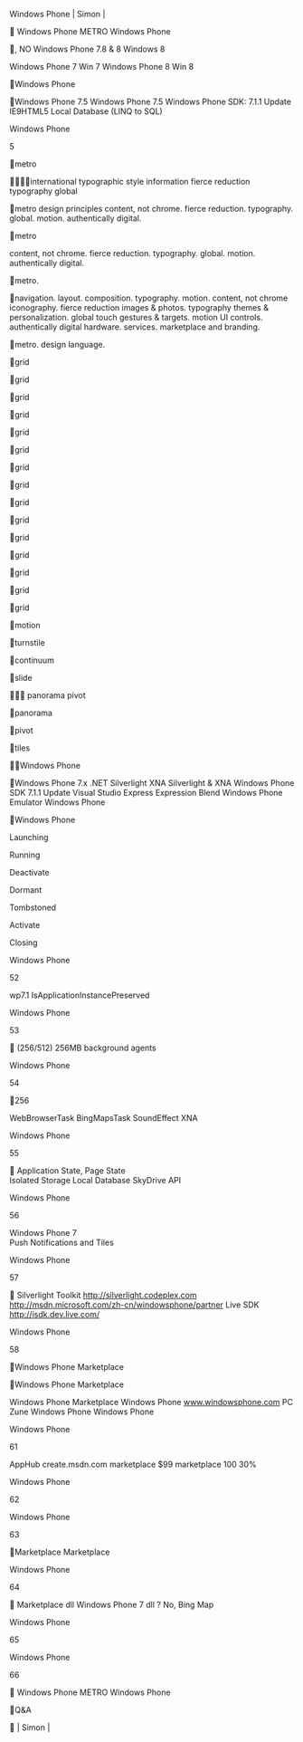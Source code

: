  Windows Phone 
 | Simon
 | 


Windows Phone   METRO   Windows Phone 

, NO
Windows Phone 7.8 & 8 Windows 8

 Windows Phone 7  Win 7  Windows Phone 8  Win 8

Windows Phone


Windows Phone 7.5
 Windows Phone 7.5  Windows Phone SDK: 7.1.1 Update
   IE9HTML5
  Local Database (LINQ to SQL) 

Windows Phone

5

metro


international typographic style
information fierce reduction typography global

metro design principles
content, not chrome. fierce reduction. typography. global. motion. authentically digital.

metro 

    


content, not chrome. fierce reduction. typography. global. motion. authentically digital.

metro.

navigation. layout. composition. typography. motion.
content, not chrome iconography. fierce reduction images & photos. typography themes & personalization. global touch gestures & targets. motion UI controls.
authentically digital hardware.
services. marketplace and branding.

metro. design language.

grid

grid

grid

grid

grid

grid

grid

grid

grid

grid

grid

grid

grid

grid

grid

motion 

turnstile 


continuum 


slide 





 panorama  pivot

panorama

pivot

tiles 

Windows Phone


Windows Phone 7.x 
  .NET   Silverlight  XNA  Silverlight & XNA
 Windows Phone SDK 7.1.1 Update  Visual Studio Express  Expression Blend  Windows Phone Emulator
Windows Phone

Windows Phone 

 Launching

 Running

 Deactivate

 Dormant

 Tombstoned

 Activate

 Closing

Windows Phone

52



wp7.1  IsApplicationInstancePreserved 

Windows Phone

53

 (256/512)
  256MB  background agents

Windows Phone

54

256

  WebBrowserTask <WebBrowser />   BingMapsTask <Map />        SoundEffect  XNA  

Windows Phone

55


 Application State, Page State  
 Isolated Storage  Local Database  SkyDrive API

Windows Phone

56



   Windows Phone 7      
     Push Notifications and Tiles

Windows Phone

57


 Silverlight Toolkit http://silverlight.codeplex.com
  http://msdn.microsoft.com/zh-cn/windowsphone/partner
 Live SDK http://isdk.dev.live.com/

Windows Phone

58

Windows Phone Marketplace


Windows Phone Marketplace

 Windows Phone Marketplace   Windows Phone   www.windowsphone.com       PC  Zune
  Windows Phone   Windows Phone 

Windows Phone

61



  AppHub create.msdn.com   marketplace 
 $99      marketplace   100
 30%  

Windows Phone

62


   

Windows Phone

63

Marketplace 
  Marketplace 

Windows Phone

64


  Marketplace   dll
  Windows Phone 7  dll  ? No, 
  Bing Map 

Windows Phone

65


    

Windows Phone

66


Windows Phone   METRO   Windows Phone 

Q&A


 | Simon
 | 

